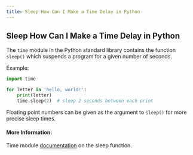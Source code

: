 ```yaml
---
title: Sleep How Can I Make a Time Delay in Python
---
```

## Sleep How Can I Make a Time Delay in Python

The `time` module in the Python standard library contains the function `sleep()` which suspends a program for a given number of seconds.

Example:

```python
import time

for letter in 'hello, world!':
    print(letter)
    time.sleep(2)  # sleep 2 seconds between each print
```

Floating point numbers can be given as the argument to `sleep()` for more precise sleep times.

#### More Information:
Time module <a href='https://docs.python.org/3/library/time.html#time.sleep' target='_blank' rel='nofollow'>documentation</a> on the sleep function.
